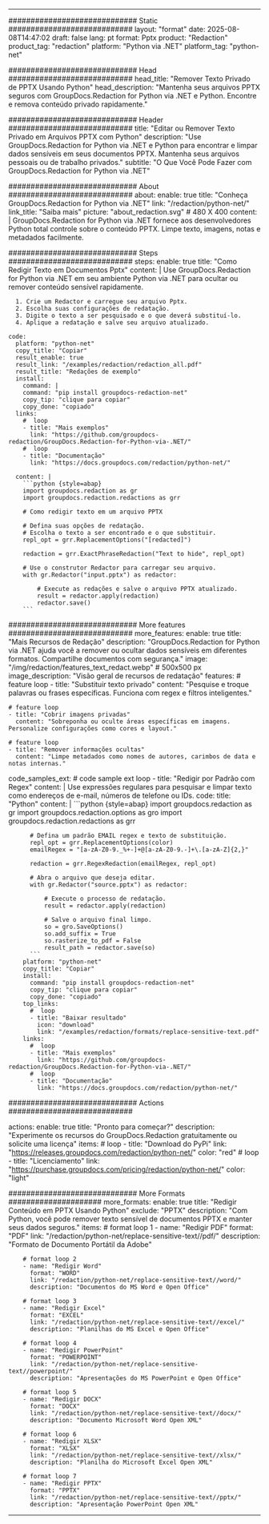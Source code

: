 
---
############################# Static ############################
layout: "format"
date:  2025-08-08T14:47:02
draft: false
lang: pt
format: Pptx
product: "Redaction"
product_tag: "redaction"
platform: "Python via .NET"
platform_tag: "python-net"

############################# Head ############################
head_title: "Remover Texto Privado de PPTX Usando Python"
head_description: "Mantenha seus arquivos PPTX seguros com GroupDocs.Redaction for Python via .NET e Python. Encontre e remova conteúdo privado rapidamente."

############################# Header ############################
title: "Editar ou Remover Texto Privado em Arquivos PPTX com Python" 
description: "Use GroupDocs.Redaction for Python via .NET e Python para encontrar e limpar dados sensíveis em seus documentos PPTX. Mantenha seus arquivos pessoais ou de trabalho privados."
subtitle: "O Que Você Pode Fazer com GroupDocs.Redaction for Python via .NET" 

############################# About ############################
about:
    enable: true
    title: "Conheça GroupDocs.Redaction for Python via .NET"
    link: "/redaction/python-net/"
    link_title: "Saiba mais"
    picture: "about_redaction.svg" # 480 X 400
    content: |
       GroupDocs.Redaction for Python via .NET fornece aos desenvolvedores Python total controle sobre o conteúdo PPTX. Limpe texto, imagens, notas e metadados facilmente.

############################# Steps ############################
steps:
    enable: true
    title: "Como Redigir Texto em Documentos Pptx"
    content: |
      Use GroupDocs.Redaction for Python via .NET em seu ambiente Python via .NET para ocultar ou remover conteúdo sensível rapidamente.
      
      1. Crie um Redactor e carregue seu arquivo Pptx.
      2. Escolha suas configurações de redatação.
      3. Digite o texto a ser pesquisado e o que deverá substituí-lo.
      4. Aplique a redatação e salve seu arquivo atualizado.
   
    code:
      platform: "python-net"
      copy_title: "Copiar"
      result_enable: true
      result_link: "/examples/redaction/redaction_all.pdf"
      result_title: "Redações de exemplo"
      install:
        command: |
        command: "pip install groupdocs-redaction-net"
        copy_tip: "clique para copiar"
        copy_done: "copiado"
      links:
        #  loop
        - title: "Mais exemplos"
          link: "https://github.com/groupdocs-redaction/GroupDocs.Redaction-for-Python-via-.NET/"
        #  loop
        - title: "Documentação"
          link: "https://docs.groupdocs.com/redaction/python-net/"
          
      content: |
        ```python {style=abap}
        import groupdocs.redaction as gr
        import groupdocs.redaction.redactions as grr

        # Como redigir texto em um arquivo PPTX

        # Defina suas opções de redatação.
        # Escolha o texto a ser encontrado e o que substituir.
        repl_opt = grr.ReplacementOptions("[redacted]")
                
        redaction = grr.ExactPhraseRedaction("Text to hide", repl_opt)

        # Use o construtor Redactor para carregar seu arquivo.
        with gr.Redactor("input.pptx") as redactor:

            # Execute as redações e salve o arquivo PPTX atualizado.
            result = redactor.apply(redaction)
            redactor.save()
        ```            


############################# More features ############################
more_features:
  enable: true
  title: "Mais Recursos de Redação"
  description: "GroupDocs.Redaction for Python via .NET ajuda você a remover ou ocultar dados sensíveis em diferentes formatos. Compartilhe documentos com segurança."
  image: "/img/redaction/features_text_redact.webp" # 500x500 px
  image_description: "Visão geral de recursos de redatação"
  features:
    # feature loop
    - title: "Substituir texto privado"
      content: "Pesquise e troque palavras ou frases específicas. Funciona com regex e filtros inteligentes."

    # feature loop
    - title: "Cobrir imagens privadas"
      content: "Sobreponha ou oculte áreas específicas em imagens. Personalize configurações como cores e layout."

    # feature loop
    - title: "Remover informações ocultas"
      content: "Limpe metadados como nomes de autores, carimbos de data e notas internas."
      
  code_samples_ext:
    # code sample ext loop
    - title: "Redigir por Padrão com Regex"
      content: |
        Use expressões regulares para pesquisar e limpar texto como endereços de e-mail, números de telefone ou IDs.
      code:
        title: "Python"
        content: |
          ```python {style=abap}
          import groupdocs.redaction as gr
          import groupdocs.redaction.options as gro
          import groupdocs.redaction.redactions as grr

          # Defina um padrão EMAIL regex e texto de substituição.
          repl_opt = grr.ReplacementOptions(color)
          emailRegex = "[a-zA-Z0-9._%+-]+@[a-zA-Z0-9.-]+\.[a-zA-Z]{2,}"

          redaction = grr.RegexRedaction(emailRegex, repl_opt)

          # Abra o arquivo que deseja editar.
          with gr.Redactor("source.pptx") as redactor:

              # Execute o processo de redatação.
              result = redactor.apply(redaction)

              # Salve o arquivo final limpo.
              so = gro.SaveOptions()
              so.add_suffix = True
              so.rasterize_to_pdf = False
              result_path = redactor.save(so)
          ```
        platform: "python-net"
        copy_title: "Copiar"
        install:
          command: "pip install groupdocs-redaction-net"
          copy_tip: "clique para copiar"
          copy_done: "copiado"
        top_links:
          #  loop
          - title: "Baixar resultado"
            icon: "download"
            link: "/examples/redaction/formats/replace-sensitive-text.pdf"
        links:
          #  loop
          - title: "Mais exemplos"
            link: "https://github.com/groupdocs-redaction/GroupDocs.Redaction-for-Python-via-.NET/"
          #  loop
          - title: "Documentação"
            link: "https://docs.groupdocs.com/redaction/python-net/"


############################# Actions ############################

actions:
  enable: true
  title: "Pronto para começar?"
  description: "Experimente os recursos do GroupDocs.Redaction gratuitamente ou solicite uma licença"
  items:
    #  loop
    - title: "Download do PyPi"
      link: "https://releases.groupdocs.com/redaction/python-net/"
      color: "red"
        #  loop
    - title: "Licenciamento"
      link: "https://purchase.groupdocs.com/pricing/redaction/python-net/"
      color: "light"


############################# More Formats #####################
more_formats:
    enable: true
    title: "Redigir Conteúdo em PPTX Usando Python"
    exclude: "PPTX"
    description: "Com Python, você pode remover texto sensível de documentos PPTX e manter seus dados seguros."
    items: 
        # format loop 1
        - name: "Redigir PDF"
          format: "PDF"
          link: "/redaction/python-net/replace-sensitive-text//pdf/"
          description: "Formato de Documento Portátil da Adobe"

        # format loop 2
        - name: "Redigir Word"
          format: "WORD"
          link: "/redaction/python-net/replace-sensitive-text//word/"
          description: "Documentos do MS Word e Open Office"
          
        # format loop 3
        - name: "Redigir Excel"
          format: "EXCEL"
          link: "/redaction/python-net/replace-sensitive-text//excel/"
          description: "Planilhas do MS Excel e Open Office"

        # format loop 4
        - name: "Redigir PowerPoint"
          format: "POWERPOINT"
          link: "/redaction/python-net/replace-sensitive-text//powerpoint/"
          description: "Apresentações do MS PowerPoint e Open Office"

        # format loop 5
        - name: "Redigir DOCX"
          format: "DOCX"
          link: "/redaction/python-net/replace-sensitive-text//docx/"
          description: "Documento Microsoft Word Open XML"
          
        # format loop 6
        - name: "Redigir XLSX"
          format: "XLSX"
          link: "/redaction/python-net/replace-sensitive-text//xlsx/"
          description: "Planilha do Microsoft Excel Open XML"
          
        # format loop 7
        - name: "Redigir PPTX"
          format: "PPTX"
          link: "/redaction/python-net/replace-sensitive-text//pptx/"
          description: "Apresentação PowerPoint Open XML"


---